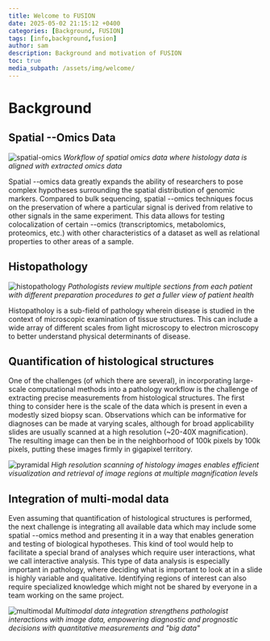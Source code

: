 ```yaml
---
title: Welcome to FUSION
date: 2025-05-02 21:15:12 +0400
categories: [Background, FUSION]
tags: [info,background,fusion]
author: sam
description: Background and motivation of FUSION
toc: true
media_subpath: /assets/img/welcome/
---
```


# Background

## Spatial --Omics Data

![spatial-omics](spatial-omics-fig.png)
_Workflow of spatial omics data where histology data is aligned with extracted omics data_

Spatial --omics data greatly expands the ability of researchers to pose complex hypotheses surrounding the spatial distribution of genomic markers. Compared to bulk sequencing, spatial --omics techniques focus on the preservation of where a particular signal is derived from relative to other signals in the same experiment. This data allows for testing colocalization of certain --omics (transcriptomics, metabolomics, proteomics, etc.) with other characteristics of a dataset as well as relational properties to other areas of a sample.

## Histopathology

![histopathology](histopathology-fig.png)
_Pathologists review multiple sections from each patient with different preparation procedures to get a fuller view of patient health_

Histopatholoy is a sub-field of pathology wherein disease is studied in the context of microscopic examination of tissue structures. This can include a wide array of different scales from light microscopy to electron microscopy to better understand physical determinants of disease. 

## Quantification of histological structures

One of the challenges (of which there are several), in incorporating large-scale computational methods into a pathology workflow is the challenge of extracting precise measurements from histological structures. The first thing to consider here is the scale of the data which is present in even a modestly sized biopsy scan. Observations which can be informative for diagnoses can be made at varying scales, although for broad applicability slides are usually scanned at a high resolution (~20-40X magnification). The resulting image can then be in the neighborhood of 100k pixels by 100k pixels, putting these images firmly in gigapixel territory.

![pyramidal](histology-pyramid-fig.png)
_High resolution scanning of histology images enables efficient visualization and retrieval of image regions at multiple magnification levels_

## Integration of multi-modal data

Even assuming that quantification of histological structures is performed, the next challenge is integrating all available data which may include some spatial --omics method and presenting it in a way that enables generation and testing of biological hypotheses. This kind of tool would help to facilitate a special brand of analyses which require user interactions, what we call interactive analysis. This type of data analysis is especially important in pathology, where deciding what is important to look at in a slide is highly variable and qualitative. Identifying regions of interest can also require specialized knowledge which might not be shared by everyone in a team working on the same project.

![multimodal](multi-modal-fig.png)
_Multimodal data integration strengthens pathologist interactions with image data, empowering diagnostic and prognostic decisions with quantitative measurements and "big data"_
